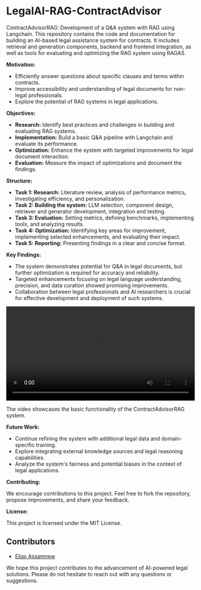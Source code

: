 # LegalAI-RAG-ContractAdvisor
ContractAdvisorRAG: Development of a Q&A system with RAG using Langchain. This repository contains the code and documentation for building an AI-based legal assistance system for contracts. It includes retrieval and generation components, backend and frontend integration, as well as tools for evaluating and optimizing the RAG system using RAGAS.

**Motivation:**

- Efficiently answer questions about specific clauses and terms within contracts.
- Improve accessibility and understanding of legal documents for non-legal professionals.
- Explore the potential of RAG systems in legal applications.

**Objectives:**

* **Research:** Identify best practices and challenges in building and evaluating RAG systems.
* **Implementation:** Build a basic Q&A pipeline with Langchain and evaluate its performance.
* **Optimization:** Enhance the system with targeted improvements for legal document interaction.
* **Evaluation:** Measure the impact of optimizations and document the findings.

**Structure:**

* **Task 1: Research:** Literature review, analysis of performance metrics, investigating efficiency, and personalization.
* **Task 2: Building the system:** LLM selection, component design, retriever and generator development, integration and testing.
* **Task 3: Evaluation:** Setting metrics, defining benchmarks, implementing tools, and analyzing results.
* **Task 4: Optimization:** Identifying key areas for improvement, implementing selected enhancements, and evaluating their impact.
* **Task 5: Reporting:** Presenting findings in a clear and concise format.

**Key Findings:**

* The system demonstrates potential for Q&A in legal documents, but further optimization is required for accuracy and reliability.
* Targeted enhancements focusing on legal language understanding, precision, and data curation showed promising improvements.
* Collaboration between legal professionals and AI researchers is crucial for effective development and deployment of such systems.

<video width="100%" controls>
  <source src="https://www.youtube.com/embed/KjBWNNN3thA" type="video/youtube">
  Your browser does not support the video tag.
</video>

The video showcases the basic functionality of the ContractAdvisorRAG system.

**Future Work:**

* Continue refining the system with additional legal data and domain-specific training.
* Explore integrating external knowledge sources and legal reasoning capabilities.
* Analyze the system's fairness and potential biases in the context of legal applications.

**Contributing:**

We encourage contributions to this project. Feel free to fork the repository, propose improvements, and share your feedback.

**License:**

This project is licensed under the MIT License.

## Contributors

- [Elias Assamnew](https://github.com/gelifatsy) 

We hope this project contributes to the advancement of AI-powered legal solutions. Please do not hesitate to reach out with any questions or suggestions.